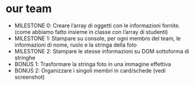 # our team

- MILESTONE 0:
Creare l’array di oggetti con le informazioni fornite. (come abbiamo fatto insieme in classe con l’array di studenti)
- MILESTONE 1:
Stampare su console, per ogni membro del team, le informazioni di nome, ruolo e la stringa della foto
- MILESTONE 2:
Stampare le stesse informazioni su DOM sottoforma di stringhe
- BONUS 1:
Trasformare la stringa foto in una immagine effettiva
- BONUS 2:
Organizzare i singoli membri in card/schede (vedi screenshot)